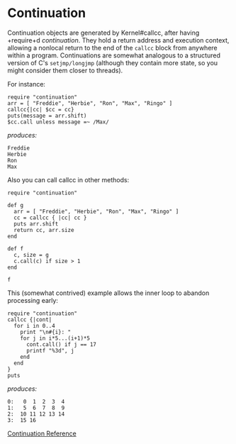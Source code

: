 # Continuation

Continuation objects are generated by Kernel#callcc, after having +require+d
*continuation*. They hold a return address and execution context, allowing a
nonlocal return to the end of the `callcc` block from anywhere within a
program. Continuations are somewhat analogous to a structured version of C's
`setjmp/longjmp` (although they contain more state, so you might consider them
closer to threads).

For instance:

    require "continuation"
    arr = [ "Freddie", "Herbie", "Ron", "Max", "Ringo" ]
    callcc{|cc| $cc = cc}
    puts(message = arr.shift)
    $cc.call unless message =~ /Max/

*produces:*

    Freddie
    Herbie
    Ron
    Max

Also you can call callcc in other methods:

    require "continuation"

    def g
      arr = [ "Freddie", "Herbie", "Ron", "Max", "Ringo" ]
      cc = callcc { |cc| cc }
      puts arr.shift
      return cc, arr.size
    end

    def f
      c, size = g
      c.call(c) if size > 1
    end

    f

This (somewhat contrived) example allows the inner loop to abandon processing
early:

    require "continuation"
    callcc {|cont|
      for i in 0..4
        print "\n#{i}: "
        for j in i*5...(i+1)*5
          cont.call() if j == 17
          printf "%3d", j
        end
      end
    }
    puts

*produces:*

    0:   0  1  2  3  4
    1:   5  6  7  8  9
    2:  10 11 12 13 14
    3:  15 16

[Continuation Reference](http://ruby-doc.org/core-2.5.0/Continuation.html)
